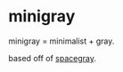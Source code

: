 # minigray

minigray = minimalist + gray.

based off of [spacegray][1].

[1]: https://github.com/kkga/spacegray
